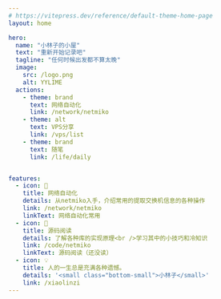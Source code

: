 ```yaml
---
# https://vitepress.dev/reference/default-theme-home-page
layout: home

hero:
  name: "小林子的小屋"
  text: "重新开始记录吧"
  tagline: "任何时候出发都不算太晚"
  image:
    src: /logo.png
    alt: YYLIME
  actions:
    - theme: brand
      text: 网络自动化
      link: /network/netmiko
    - theme: alt
      text: VPS分享
      link: /vps/list
    - theme: brand
      text: 随笔
      link: /life/daily


features:
  - icon: 📖
    title: 网络自动化
    details: 从netmiko入手，介绍常用的提取交换机信息的各种操作
    link: /network/netmiko
    linkText: 网络自动化常用
  - icon: 📘
    title: 源码阅读
    details: 了解各种库的实现原理<br />学习其中的小技巧和冷知识
    link: /code/netmiko
    linkText: 源码阅读（还没读）
  - icon: 💡
    title: 人的一生总是充满各种遗憾。
    details: '<small class="bottom-small">小林子</small>'
    link: /xiaolinzi
---
```


